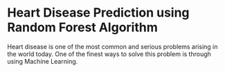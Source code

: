 # Heart Disease Prediction using Random Forest Algorithm
Heart disease is one of the most common and serious problems arising in the world today. One of the finest ways to solve this problem is through using Machine Learning.
